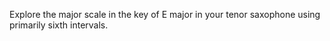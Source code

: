 Explore the major scale in the key of E major in your tenor saxophone using primarily sixth intervals.